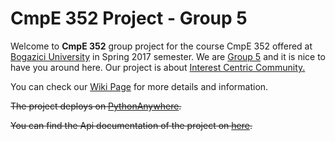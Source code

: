# CmpE 352 Project - Group 5

Welcome to **CmpE 352** group project for the course CmpE 352 offered at [Bogazici University](http://www.boun.edu.tr/en_US) in Spring 2017 semester. We are [Group 5](https://github.com/bounswe/bounswe2017group5/wiki/Group-Members) and it is nice to have you around here. Our project is about [Interest Centric Community.](https://github.com/bounswe/bounswe2017group5/blob/master/projectDescription.pdf) <br>

You can check our [Wiki Page](https://github.com/bounswe/bounswe2017group5/wiki) for more details and information.

~~The project deploys on [PythonAnywhere](http://swegroup5.pythonanywhere.com/).~~

~~You can find the Api documentation of the project on [here](http://swegroup5.pythonanywhere.com/docs/).~~
